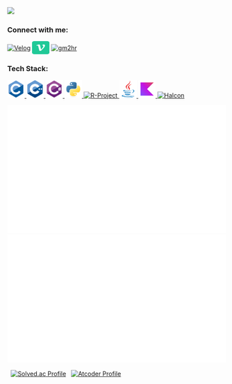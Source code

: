 <img src="https://capsule-render.vercel.app/api?type=soft&color=auto&animation=fadeIn&height=200&section=header&text=Gyeongmin%20Lee&fontSize=90" />
<h3 align="left">Connect with me:</h3>

<p align="left">
<a href="mailto:gyeongmin@hansung.ac.kr" target="blank"><img align="center" src="https://user-images.githubusercontent.com/97784561/224553914-07f9fac0-2c71-4599-bc03-abcd08cd3304.png" alt="Velog" height="33" width="33"/></a>
<a href="https://velog.io/@gyeongmin" target="blank"><img align="center" src="./velog.svg" alt="Velog" height="30" width="40"/></a>
<a href="https://instagram.com/gm2hr" target="blank"><img align="center" src="https://raw.githubusercontent.com/rahuldkjain/github-profile-readme-generator/master/src/images/icons/Social/instagram.svg" alt="gm2hr" height="30" width="40"/></a>
</p>

<h3 align="left">Tech Stack:</h3>
<p align="left"> 
<a href="https://www.cprogramming.com/" target="_blank" rel="noreferrer"> <img src="https://raw.githubusercontent.com/devicons/devicon/master/icons/c/c-original.svg" alt="c" width="40" height="40"/> </a> 
<a href="https://www.w3schools.com/cpp/" target="_blank" rel="noreferrer"> <img src="https://raw.githubusercontent.com/devicons/devicon/master/icons/cplusplus/cplusplus-original.svg" alt="cplusplus" width="40" height="40"/> </a> 
<a href="https://www.w3schools.com/cs/" target="_blank" rel="noreferrer"> <img src="https://raw.githubusercontent.com/devicons/devicon/master/icons/csharp/csharp-original.svg" alt="csharp" width="40" height="40"/> </a> 
<a href="https://www.python.org" target="_blank" rel="noreferrer"> <img src="https://raw.githubusercontent.com/devicons/devicon/master/icons/python/python-original.svg" alt="python" width="40" height="40"/> </a>
<a href="https://www.r-project.org" target="_blank" rel="noreferrer"> <img src="https://user-images.githubusercontent.com/97784561/224611261-71b4e46c-ef0d-4eb4-b3fd-95eec6e66bae.png" alt="R-Project" width="38" height="38"/> </a>
<a href="https://www.java.com" target="_blank" rel="noreferrer"> <img src="https://raw.githubusercontent.com/devicons/devicon/master/icons/java/java-original.svg" alt="java" width="40" height="40"/> </a> 
<a href="https://kotlinlang.org" target="_blank" rel="noreferrer"> <img src="https://raw.githubusercontent.com/devicons/devicon/master/icons/kotlin/kotlin-original.svg" alt="kotlin" width="40" height="40"/> </a>
<a href="https://www.mvtec.com/products/halcon" target="_blank" rel="noreferrer"> <img src="https://user-images.githubusercontent.com/97784561/224551155-ef0d5041-8e60-4f72-817a-3a6bd1d03c93.png" alt="Halcon" width="40" height="40"/> </a>
</p>


![](https://github.com/gyeongminn/github-stats-transparent/blob/output/generated/overview.svg)
![](https://github.com/gyeongminn/github-stats-transparent/blob/output/generated/languages.svg)

&nbsp; [![Solved.ac Profile](http://mazassumnida.wtf/api/v2/generate_badge?boj=gyeongmin)](https://solved.ac/gyeongmin/)
&nbsp; [![Atcoder Profile](https://atcoder.junah.dev/v1/generate_badge?name=gyeongminn)](https://atcoder.jp/users/gyeongminn)

